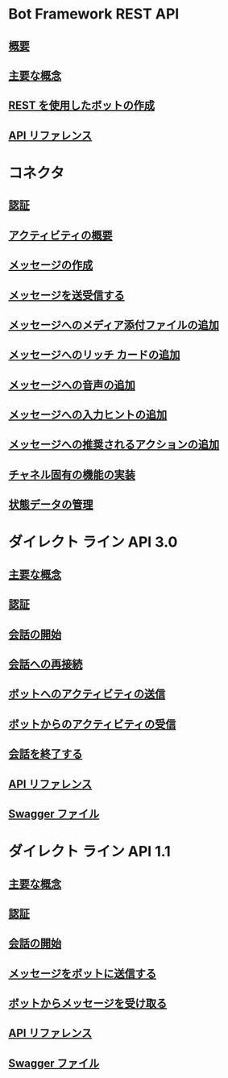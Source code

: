 # Bot Framework REST API
## [概要](bot-framework-rest-overview.md)
## [主要な概念](bot-framework-rest-connector-concepts.md)
## [REST を使用したボットの作成](~/rest-api/bot-framework-rest-connector-quickstart.md)
## [API リファレンス](bot-framework-rest-connector-api-reference.md)
# コネクタ
## [認証](bot-framework-rest-connector-authentication.md)
## [アクティビティの概要](bot-framework-rest-connector-activities.md)
## [メッセージの作成](bot-framework-rest-connector-create-messages.md)
## [メッセージを送受信する](bot-framework-rest-connector-send-and-receive-messages.md)
## [メッセージへのメディア添付ファイルの追加](bot-framework-rest-connector-add-media-attachments.md)
## [メッセージへのリッチ カードの追加](bot-framework-rest-connector-add-rich-cards.md)
## [メッセージへの音声の追加](bot-framework-rest-connector-text-to-speech.md)
## [メッセージへの入力ヒントの追加](bot-framework-rest-connector-add-input-hints.md)
## [メッセージへの推奨されるアクションの追加](bot-framework-rest-connector-add-suggested-actions.md)
## [チャネル固有の機能の実装](bot-framework-rest-connector-channeldata.md)
## [状態データの管理](bot-framework-rest-state.md)
# ダイレクト ライン API 3.0
## [主要な概念](bot-framework-rest-direct-line-3-0-concepts.md)
## [認証](bot-framework-rest-direct-line-3-0-authentication.md)
## [会話の開始](bot-framework-rest-direct-line-3-0-start-conversation.md)
## [会話への再接続](bot-framework-rest-direct-line-3-0-reconnect-to-conversation.md)
## [ボットへのアクティビティの送信](bot-framework-rest-direct-line-3-0-send-activity.md)
## [ボットからのアクティビティの受信](bot-framework-rest-direct-line-3-0-receive-activities.md)
## [会話を終了する](bot-framework-rest-direct-line-3-0-end-conversation.md)
## [API リファレンス](bot-framework-rest-direct-line-3-0-api-reference.md)
## [Swagger ファイル](https://github.com/Microsoft/BotBuilder/blob/master/specs/botframework-protocol/directline-3.0.json)
# ダイレクト ライン API 1.1
## [主要な概念](bot-framework-rest-direct-line-1-1-concepts.md)
## [認証](bot-framework-rest-direct-line-1-1-authentication.md)
## [会話の開始](bot-framework-rest-direct-line-1-1-start-conversation.md)
## [メッセージをボットに送信する](bot-framework-rest-direct-line-1-1-send-message.md)
## [ボットからメッセージを受け取る](bot-framework-rest-direct-line-1-1-receive-messages.md)
## [API リファレンス](bot-framework-rest-direct-line-1-1-api-reference.md)
## [Swagger ファイル](https://github.com/Microsoft/BotBuilder/blob/master/specs/botframework-protocol/directline-1.1.json)

